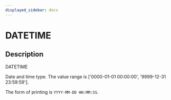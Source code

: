 ```yaml
---
displayed_sidebar: docs
---
```


# DATETIME

## Description

DATETIME

Date and time type. The value range is ['0000-01-01 00:00:00', '9999-12-31 23:59:59'].

The form of printing is `YYYY-MM-DD HH:MM:SS`.
